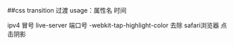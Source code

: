 ##css
transition 过渡 usage：属性名 时间

ipv4 冒号 live-server 端口号
-webkit-tap-highlight-color 去除 safari浏览器 点击阴影